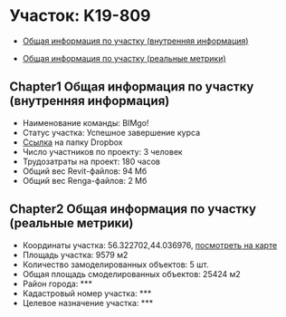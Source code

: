 # Участок: K19-809

* [Общая информация по участку (внутренняя информация)](#Chapter1)

* [Общая информация по участку (реальные метрики)](#Chapter2)

## <a id="test">Chapter1</a> Общая информация по участку (внутренняя информация)
+ Наименование команды: BIMgo!
+ Статус участка: Успешное завершение курса
+ [Ссылка](https://www.dropbox.com/sh/wvvgv1nw1iqred9/AABwhfuoFzPweo3frGtMIAzXa/K19_809?dl=0) на папку Dropbox
+ Число участников по проекту: 3 человек
+ Трудозатраты на проект: 180 часов
+ Общий вес Revit-файлов: 94 Мб
+ Общий вес Renga-файлов: 2 Мб
## <a id="test">Chapter2</a> Общая информация по участку (реальные метрики)
+ Координаты участка: 56.322702,44.036976, [посмотреть на карте]("yandex.ru/maps/47/nizhny-novgorod/?ll=56.322702%2C44.036976&z=19")
+ Площадь участка: 9579 м2
+ Количество замоделированных объектов: 5 шт.
+ Общая площадь смоделированных объектов: 25424 м2
+ Район города: *** 
+ Кадастровый номер участка: *** 
+ Целевое назначение участка: *** 
